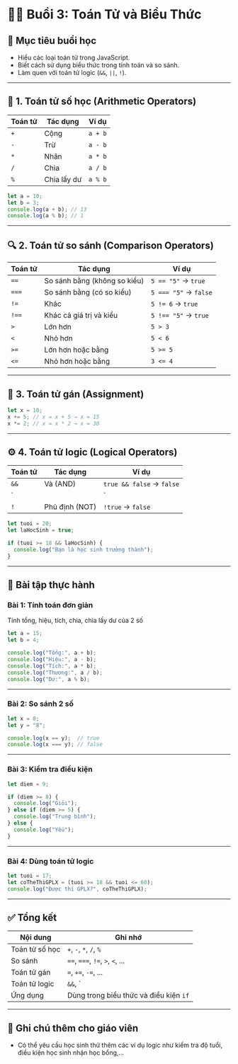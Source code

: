 # 🧑‍🏫 Buổi 3: Toán Tử và Biểu Thức

## 🎯 Mục tiêu buổi học
- Hiểu các loại toán tử trong JavaScript.
- Biết cách sử dụng biểu thức trong tính toán và so sánh.
- Làm quen với toán tử logic (`&&`, `||`, `!`).

---

## 🔢 1. Toán tử số học (Arithmetic Operators)

| Toán tử | Tác dụng | Ví dụ |
|---------|----------|--------|
| `+`     | Cộng     | `a + b` |
| `-`     | Trừ      | `a - b` |
| `*`     | Nhân     | `a * b` |
| `/`     | Chia     | `a / b` |
| `%`     | Chia lấy dư | `a % b` |

```js
let a = 10;
let b = 3;
console.log(a + b); // 13
console.log(a % b); // 1
```

---

## 🔍 2. Toán tử so sánh (Comparison Operators)

| Toán tử | Tác dụng | Ví dụ |
|---------|----------|--------|
| `==`    | So sánh bằng (không so kiểu) | `5 == "5"` → `true` |
| `===`   | So sánh bằng (có so kiểu)    | `5 === "5"` → `false` |
| `!=`    | Khác                           | `5 != 6` → `true` |
| `!==`   | Khác cả giá trị và kiểu        | `5 !== "5"` → `true` |
| `>`     | Lớn hơn                        | `5 > 3` |
| `<`     | Nhỏ hơn                        | `5 < 6` |
| `>=`    | Lớn hơn hoặc bằng              | `5 >= 5` |
| `<=`    | Nhỏ hơn hoặc bằng              | `3 <= 4` |

---

## 📝 3. Toán tử gán (Assignment)

```js
let x = 10;
x += 5; // x = x + 5 → x = 15
x *= 2; // x = x * 2 → x = 30
```

---

## ⚙️ 4. Toán tử logic (Logical Operators)

| Toán tử | Tác dụng | Ví dụ |
|---------|----------|--------|
| `&&`    | Và (AND) | `true && false` → `false` |
| `||`    | Hoặc (OR) | `true || false` → `true` |
| `!`     | Phủ định (NOT) | `!true` → `false` |

```js
let tuoi = 20;
let laHocSinh = true;

if (tuoi >= 18 && laHocSinh) {
  console.log("Bạn là học sinh trưởng thành");
}
```

---

## 🧪 Bài tập thực hành

### Bài 1: Tính toán đơn giản
Tính tổng, hiệu, tích, chia, chia lấy dư của 2 số

```js
let a = 15;
let b = 4;

console.log("Tổng:", a + b);
console.log("Hiệu:", a - b);
console.log("Tích:", a * b);
console.log("Thương:", a / b);
console.log("Dư:", a % b);
```

---

### Bài 2: So sánh 2 số

```js
let x = 8;
let y = "8";

console.log(x == y);  // true
console.log(x === y); // false
```

---

### Bài 3: Kiểm tra điều kiện

```js
let diem = 9;

if (diem >= 8) {
  console.log("Giỏi");
} else if (diem >= 5) {
  console.log("Trung bình");
} else {
  console.log("Yếu");
}
```

---

### Bài 4: Dùng toán tử logic

```js
let tuoi = 17;
let coTheThiGPLX = (tuoi >= 18 && tuoi <= 60);
console.log("Được thi GPLX?", coTheThiGPLX);
```

---

## ✅ Tổng kết

| Nội dung | Ghi nhớ |
|----------|---------|
| Toán tử số học | `+`, `-`, `*`, `/`, `%` |
| So sánh | `==`, `===`, `!=`, `>`, `<`, ... |
| Toán tử gán | `=`, `+=`, `-=`, ... |
| Toán tử logic | `&&`, `||`, `!` |
| Ứng dụng | Dùng trong biểu thức và điều kiện `if` |

---

## 📌 Ghi chú thêm cho giáo viên
- Có thể yêu cầu học sinh thử thêm các ví dụ logic như kiểm tra độ tuổi, điều kiện học sinh nhận học bổng,...
